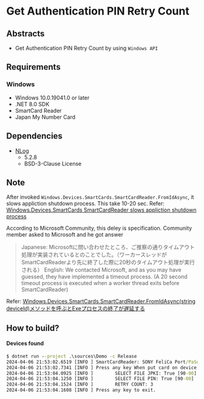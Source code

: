 # Get Authentication PIN Retry Count

## Abstracts

* Get Authentication PIN Retry Count by using `Windows API`

## Requirements

### Windows

* Windows 10.0.19041.0 or later
* .NET 8.0 SDK
* SmartCard Reader
* Japan My Number Card

## Dependencies

* [NLog](https://github.com/NLog/NLog)
  * 5.2.8
  * BSD-3-Clause License

## Note

After invoked `Windows.Devices.SmartCards.SmartCardReader.FromIdAsync`, it slows appliction shutdown process.
This take 10-20 sec.
Refer: [Windows.Devices.SmartCards SmartCardReader slows appliction shutdown process](https://stackoverflow.com/questions/77278900/windows-devices-smartcards-smartcardreader-slows-appliction-shutdown-process)

According to Microsoft Community, this deley is specification.
Community member asked to Microsoft and he got answer

> Japanese: Microsoftに問い合わせたところ、ご推察の通りタイムアウト処理が実装されているとのことでした。（ワーカースレッドがSmartCardReaderより先に終了した際に20秒のタイムアウト処理が実行される）
> English:  We contacted Microsoft, and as you may have guessed, they have implemented a timeout process. (A 20 second timeout process is executed when a worker thread exits before SmartCardReader)

Refer: [Windows.Devices.SmartCards.SmartCardReader.FromIdAsync(string deviceId)メソッドを呼ぶとExeプロセスの終了が遅延する](https://learn.microsoft.com/ja-jp/answers/questions/1634385/windows-devices-smartcards-smartcardreader-fromida)

## How to build?

#### Devices found

````bat
$ dotnet run --project .\sources\Demo -c Release
2024-04-06 21:53:02.6519 [INFO ] SmartCardReader: SONY FeliCa Port/PaSoRi 4.0 0 
2024-04-06 21:53:02.7341 [INFO ] Press any key When put card on device 
2024-04-06 21:53:04.0925 [INFO ]        SELECT FILE JPKI: True [90-00] 
2024-04-06 21:53:04.1250 [INFO ]        SELECT FILE PIN: True [90-00] 
2024-04-06 21:53:04.1524 [INFO ]        RETRY COUNT: 3 
2024-04-06 21:53:04.1608 [INFO ] Press any key to exit. 
````